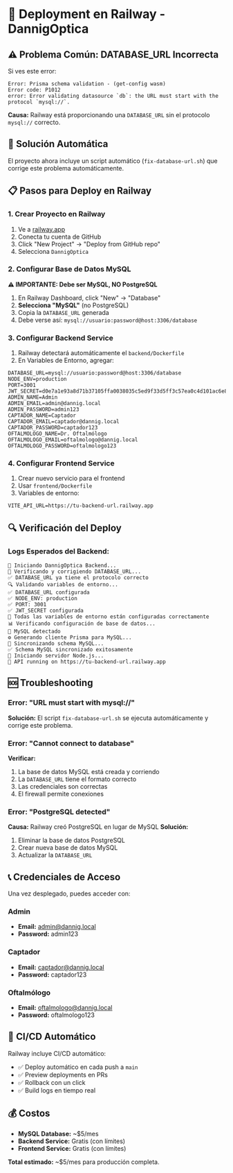 # 🚀 Deployment en Railway - DannigOptica

## ⚠️ Problema Común: DATABASE_URL Incorrecta

Si ves este error:
```
Error: Prisma schema validation - (get-config wasm)
Error code: P1012
error: Error validating datasource `db`: the URL must start with the protocol `mysql://`.
```

**Causa:** Railway está proporcionando una `DATABASE_URL` sin el protocolo `mysql://` correcto.

## 🔧 Solución Automática

El proyecto ahora incluye un script automático (`fix-database-url.sh`) que corrige este problema automáticamente.

## 📋 Pasos para Deploy en Railway

### 1. Crear Proyecto en Railway
1. Ve a [railway.app](https://railway.app)
2. Conecta tu cuenta de GitHub
3. Click "New Project" → "Deploy from GitHub repo"
4. Selecciona `DannigOptica`

### 2. Configurar Base de Datos MySQL
**⚠️ IMPORTANTE: Debe ser MySQL, NO PostgreSQL**

1. En Railway Dashboard, click "New" → "Database"
2. **Selecciona "MySQL"** (no PostgreSQL)
3. Copia la `DATABASE_URL` generada
4. Debe verse así: `mysql://usuario:password@host:3306/database`

### 3. Configurar Backend Service
1. Railway detectará automáticamente el `backend/Dockerfile`
2. En Variables de Entorno, agregar:

```env
DATABASE_URL=mysql://usuario:password@host:3306/database
NODE_ENV=production
PORT=3001
JWT_SECRET=d0e7a1e93a8d71b37105ffa0038035c5ed9f33d5ff3c57ea0c4d101ac6e8ebbd08743882ae2f8b747a7eaeef8d7b2891b62c9606c5237a8b1ed8c0f6b0af182c
ADMIN_NAME=Admin
ADMIN_EMAIL=admin@dannig.local
ADMIN_PASSWORD=admin123
CAPTADOR_NAME=Captador
CAPTADOR_EMAIL=captador@dannig.local
CAPTADOR_PASSWORD=captador123
OFTALMOLOGO_NAME=Dr. Oftalmólogo
OFTALMOLOGO_EMAIL=oftalmologo@dannig.local
OFTALMOLOGO_PASSWORD=oftalmologo123
```

### 4. Configurar Frontend Service
1. Crear nuevo servicio para el frontend
2. Usar `frontend/Dockerfile`
3. Variables de entorno:

```env
VITE_API_URL=https://tu-backend-url.railway.app
```

## 🔍 Verificación del Deploy

### Logs Esperados del Backend:
```
🚀 Iniciando DannigOptica Backend...
🔧 Verificando y corrigiendo DATABASE_URL...
✅ DATABASE_URL ya tiene el protocolo correcto
🔍 Validando variables de entorno...
✅ DATABASE_URL configurada
✅ NODE_ENV: production
✅ PORT: 3001
✅ JWT_SECRET configurada
🎯 Todas las variables de entorno están configuradas correctamente
📊 Verificando configuración de base de datos...
🐬 MySQL detectado
⚙️ Generando cliente Prisma para MySQL...
🔄 Sincronizando schema MySQL...
✅ Schema MySQL sincronizado exitosamente
🎯 Iniciando servidor Node.js...
🚀 API running on https://tu-backend-url.railway.app
```

## 🆘 Troubleshooting

### Error: "URL must start with mysql://"
**Solución:** El script `fix-database-url.sh` se ejecuta automáticamente y corrige este problema.

### Error: "Cannot connect to database"
**Verificar:**
1. La base de datos MySQL está creada y corriendo
2. La `DATABASE_URL` tiene el formato correcto
3. Las credenciales son correctas
4. El firewall permite conexiones

### Error: "PostgreSQL detected"
**Causa:** Railway creó PostgreSQL en lugar de MySQL
**Solución:** 
1. Eliminar la base de datos PostgreSQL
2. Crear nueva base de datos MySQL
3. Actualizar la `DATABASE_URL`

## 📞 Credenciales de Acceso

Una vez desplegado, puedes acceder con:

### Admin
- **Email:** admin@dannig.local
- **Password:** admin123

### Captador
- **Email:** captador@dannig.local
- **Password:** captador123

### Oftalmólogo
- **Email:** oftalmologo@dannig.local
- **Password:** oftalmologo123

## 🔄 CI/CD Automático

Railway incluye CI/CD automático:
- ✅ Deploy automático en cada push a `main`
- ✅ Preview deployments en PRs
- ✅ Rollback con un click
- ✅ Build logs en tiempo real

## 💰 Costos

- **MySQL Database:** ~$5/mes
- **Backend Service:** Gratis (con límites)
- **Frontend Service:** Gratis (con límites)

**Total estimado:** ~$5/mes para producción completa.
